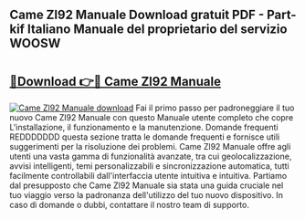 ## Came Zl92 Manuale Download gratuit PDF - Part-kif Italiano Manuale del proprietario del servizio WOOSW

# <h2><a href="http://dfc3s8y.blite.top/?on=Came+Zl92+Manuale">🔗Download 👉🔴 Came Zl92 Manuale</a></h2>

[![Came Zl92 Manuale download](https://i.imgur.com/lujVjoI.png)](http://dfc3s8y.blite.top/?on=Came+Zl92+Manuale)
Fai il primo passo per padroneggiare il tuo nuovo Came Zl92 Manuale con questo Manuale utente completo che copre L'installazione, il funzionamento e la manutenzione. Domande frequenti REDDDDDDD questa sezione tratta le domande frequenti e fornisce utili suggerimenti per la risoluzione dei problemi. Came Zl92 Manuale offre agli utenti una vasta gamma di funzionalità avanzate, tra cui geolocalizzazione, avvisi intelligenti, temi personalizzabili e sincronizzazione automatica, tutti facilmente controllabili dall'interfaccia utente intuitiva e intuitiva. Partiamo dal presupposto che Came Zl92 Manuale sia stata una guida cruciale nel tuo viaggio verso la padronanza dell'utilizzo del tuo nuovo dispositivo. In caso di domande o dubbi, contattare il nostro team di supporto.
